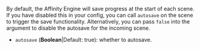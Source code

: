 By default, the Affinity Engine will save progress at the start of each scene. If you have disabled this in your config, you can call `autosave` on the scene to trigger the save functionality. Alternatively, you can pass `false` into the argument to disable the autosave for the incoming scene.

* `autosave` (**Boolean**|Default: true): whether to autosave.
